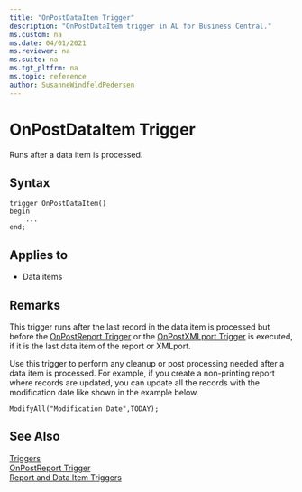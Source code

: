 ```yaml
---
title: "OnPostDataItem Trigger"
description: "OnPostDataItem trigger in AL for Business Central."
ms.custom: na
ms.date: 04/01/2021
ms.reviewer: na
ms.suite: na
ms.tgt_pltfrm: na
ms.topic: reference
author: SusanneWindfeldPedersen
---
```


# OnPostDataItem Trigger

Runs after a data item is processed.  

## Syntax

```AL
trigger OnPostDataItem() 
begin
    ...
end;
```  

## Applies to  

- Data items  
  
## Remarks

This trigger runs after the last record in the data item is processed but before the [OnPostReport Trigger](devenv-onpostreport-trigger.md) or the [OnPostXMLport Trigger](devenv-onpostxmlport-trigger.md) is executed, if it is the last data item of the report or XMLport.  
  
Use this trigger to perform any cleanup or post processing needed after a data item is processed. For example, if you create a non-printing report where records are updated, you can update all the records with the modification date like shown in the example below.  
  
```AL
ModifyAll("Modification Date",TODAY);   
```  
  
## See Also

[Triggers](devenv-triggers.md)  
[OnPostReport Trigger](devenv-onpostreport-trigger.md)  
[Report and Data Item Triggers](devenv-report-and-data-item-triggers.md)  